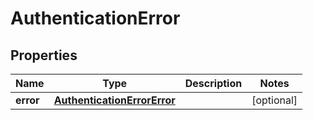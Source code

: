 
# AuthenticationError

## Properties
Name | Type | Description | Notes
------------ | ------------- | ------------- | -------------
**error** | [**AuthenticationErrorError**](AuthenticationErrorError.md) |  |  [optional]




